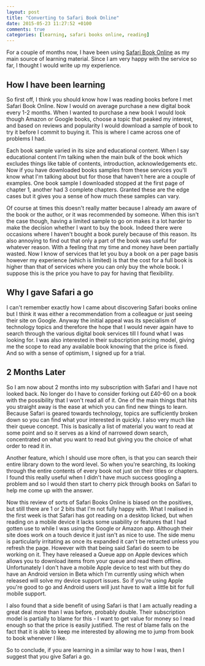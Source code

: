 ```yaml
---
layout: post
title: "Converting to Safari Book Online"
date: 2015-05-23 11:27:52 +0100
comments: true
categories: [learning, safari books online, reading]
---
```


For a couple of months now, I have been using [Safari Book Online](https://www.safaribooksonline.com/) as my main source of learning material. Since I am very happy with the service so far, I thought I would write up my experience.

<!-- more -->

## How I have been learning

So first off, I think you should know how I was reading books before I met Safari Book Online. Now I would on average purchase a new digital book every 1-2 months. When I wanted to purchase a new book I would look though Amazon or Google books, choose a topic that peaked my interest, and based on reviews and popularity I would download a sample of book to try it before I commit to buying it. This is where I came across one of problems I had. 

Each book sample varied in its size and educational content. When I say educational content I'm talking when the main bulk of the book which excludes things like table of contents, introduction, acknowledgements etc. Now if you have downloaded books samples from these services you'll know what I'm talking about but for those that haven't here are a couple of examples. One book sample I downloaded stopped at the first page of chapter 1, another had 3 complete chapters. Granted these are the edge cases but it gives you a sense of how much these samples can vary. 

Of course at times this doesn't really matter because I already am aware of the book or the author, or it was recommended by someone. When this isn't the case though, having a limited sample to go on makes it a lot harder to make the decision whether I want to buy the book. Indeed there were occasions where I haven't bought a book purely because of this reason. Its also annoying to find out that only a part of the book was useful for whatever reason. With a feeling that my time and money have been partially wasted. Now I know of services that let you buy a book on a per page basis however my experience (which is limited) is that the cost for a full book is higher than that of services where you can only buy the whole book. I suppose this is the price you have to pay for having that flexibility.

## Why I gave Safari a go

I can't remember exactly how I came about discovering Safari books online but I think it was either a recommendation from a colleague or just seeing their site on Google. Anyway the initial appeal was its specialism of technology topics and therefore the hope that I would never again have to search through the various digital book services till I found what I was looking for. I was also interested in their subscription pricing model, giving me the scope to read any available book knowing that the price is fixed. And so with a sense of optimism, I signed up for a trial.

## 2 Months Later

So I am now about 2 months into my subscription with Safari and I have not looked back. No longer do I have to consider forking out £40-60 on a book with the possibility that I won't read all of it. One of the main things that hits you straight away is the ease at which you can find new things to learn.  Because Safari is geared towards technology, topics are sufficiently broken down so you can find what your interested in quickly. I also very much like their queue concept. This is basically a list of material you want to read at some point and so it serves as a kind of narrowed down search, concentrated on what you want to read but giving you the choice of what order to read it in.

Another feature, which I should use more often, is that you can search their entire library down to the word level. So when you're searching, its looking through the entire contents of every book not just on their titles or chapters. I found this really useful when I didn't have much success googling a problem and so I would then start to cherry pick through books on Safari to help me come up with the answer.

Now this review of sorts of Safari Books Online is biased on the positives, but still there are 1 or 2 bits that I'm not fully happy with. What I realised in the first week is that Safari has got reading on a desktop licked, but when reading on a mobile device it lacks some usability or features that I had gotten use to while I was using the Google or Amazon app. Although their site does work on a touch device it just isn't as nice to use. The side menu is particularly irritating as once its expanded it can't be retracted unless you refresh the page. However with that being said Safari do seem to be working on it. They have released a Queue app on Apple devices which allows you to download items from your queue and read them offline. Unfortunately I don't have a mobile Apple device to test with but they do have an Android version in Beta which I'm currently using which when released will solve my device support issues. So if you're using Apple you're good to go and Android users will just have to wait a little bit for full mobile support. 

I also found that a side benefit of using Safari is that I am actually reading a great deal more than I was before, probably double. Their subscription model is partially to blame for this - I want to get value for money so I read enough so that the price is easily justified. The rest of blame falls on the fact that it is able to keep me interested by allowing me to jump from book to book whenever I like.

So to conclude, if you are learning in a similar way to how I was, then I suggest that you give Safari a go. 

